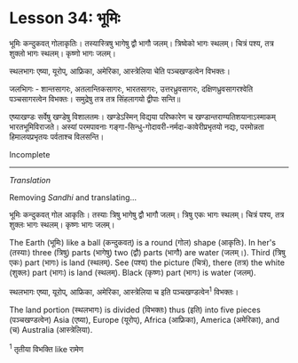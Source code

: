 # Lesson 34: भूमिः


भूमिः कन्दुकवत् गोलाकृतिः। तस्यास्त्रिषु भागेषु द्वौ भागौ जलम्। त्रिष्वेको भागः स्थलम्। चित्रं पश्य, तत्र शुक्लो भागः स्थलम्। कृष्णो भागः जलम्।

स्थलभागः एष्या, यूरोप्, आफ्रिका, अमेरिका, आस्त्रेलिया चेति पञ्चखण्डत्वेन विभक्तः।

जलभािगः - शान्तसागरः, अतलान्तिकसागरः, भारतसागरः, उत्तरध्रुवसागरः, दक्षिणध्रुवसागरश्वेति पञ्चसागरत्वेन विभक्तः। समुद्रेषु तत्र तत्र सिंहलागयो द्वीपाः सन्ति॥

एष्याखण्डः सर्वेषु खण्डेषु विशालतमः। खण्डेऽस्मिन् विद्यया परिष्कारेण च खण्डान्तराण्यतिशयानाऽस्माकम् भारतभूमिविराजते। अस्यां परमपावनाः गङ्गा-सिन्धु-गोदावरी-नर्मदा-कावेरीप्रभृतयो नद्यः, परमोन्नता हिमालयप्रभृतयः पर्वताश्च विलसन्ति।

Incomplete

---

*Translation*

Removing *Sandhi* and translating...

भूमिः कन्दुकवत् गोल आकृतिः। तस्याः त्रिषु भागेषु द्वौ भागौ जलम्। त्रिषु एकः भागः स्थलम्। चित्रं पश्य, तत्र शुक्लः भागः स्थलम्। कृष्णः भागः जलम्।

The Earth (भूमिः) like a ball (कन्दुकवत्) is a round (गोल) shape (आकृतिः). In her's (तस्याः) three (त्रिषु) parts (भागेषु) two (द्वौ) parts (भागौ) are water (जलम्।). Third (त्रिषु एकः) part (भागः) is land (स्थलम्). See (पश्य) the picture (चित्रं), there (तत्र) the white (शुक्लः) part (भागः) is land (स्थलम्). Black (कृष्णः) part (भागः) is water (जलम्).


स्थलभागः एष्या, यूरोप्, आफ्रिका, अमेरिका, आस्त्रेलिया च इति पञ्चखण्डत्वेन<sup>1</sup> विभक्तः।

The land portion (स्थलभागः) is divided (विभक्तः) thus (इति) into five pieces (पञ्चखण्डत्वेन) Asia (एष्या), Europe (यूरोप्), Africa (आफ्रिका), America (अमेरिका), and (च) Australia (आस्त्रेलिया).

<sup>1</sup> तृतीया विभक्ति like रामेण
